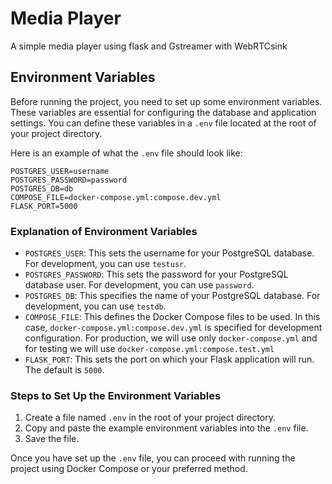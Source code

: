 # Media Player

A simple media player using flask and Gstreamer with WebRTCsink

## Environment Variables

Before running the project, you need to set up some environment variables. These variables are essential for configuring the database and application settings. You can define these variables in a `.env` file located at the root of your project directory.

Here is an example of what the `.env` file should look like:

```
POSTGRES_USER=username
POSTGRES_PASSWORD=password
POSTGRES_DB=db
COMPOSE_FILE=docker-compose.yml:compose.dev.yml
FLASK_PORT=5000
```

### Explanation of Environment Variables

- `POSTGRES_USER`: This sets the username for your PostgreSQL database. For development, you can use `testusr`.
- `POSTGRES_PASSWORD`: This sets the password for your PostgreSQL database user. For development, you can use `password`.
- `POSTGRES_DB`: This specifies the name of your PostgreSQL database. For development, you can use `testdb`.
- `COMPOSE_FILE`: This defines the Docker Compose files to be used. In this case, `docker-compose.yml:compose.dev.yml` is specified for development configuration. For production, we will use only `docker-compose.yml` and for testing we will use `docker-compose.yml:compose.test.yml`
- `FLASK_PORT`: This sets the port on which your Flask application will run. The default is `5000`.

### Steps to Set Up the Environment Variables

1. Create a file named `.env` in the root of your project directory.
2. Copy and paste the example environment variables into the `.env` file.
3. Save the file.

Once you have set up the `.env` file, you can proceed with running the project using Docker Compose or your preferred method.